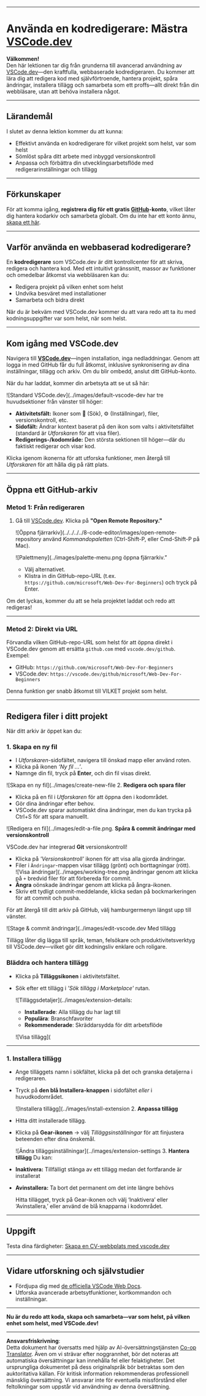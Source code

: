 <!--
CO_OP_TRANSLATOR_METADATA:
{
  "original_hash": "f8d4b0284f3fc1de7eb65073d8338cca",
  "translation_date": "2025-10-03T09:55:46+00:00",
  "source_file": "8-code-editor/1-using-a-code-editor/README.md",
  "language_code": "sv"
}
-->
***

# Använda en kodredigerare: Mästra [VSCode.dev](https://vscode.dev)

**Välkommen!**  
Den här lektionen tar dig från grunderna till avancerad användning av [VSCode.dev](https://vscode.dev)—den kraftfulla, webbaserade kodredigeraren. Du kommer att lära dig att redigera kod med självförtroende, hantera projekt, spåra ändringar, installera tillägg och samarbeta som ett proffs—allt direkt från din webbläsare, utan att behöva installera något.

***

## Lärandemål

I slutet av denna lektion kommer du att kunna:

- Effektivt använda en kodredigerare för vilket projekt som helst, var som helst
- Sömlöst spåra ditt arbete med inbyggd versionskontroll
- Anpassa och förbättra din utvecklingsarbetsflöde med redigerarinställningar och tillägg

***

## Förkunskaper

För att komma igång, **registrera dig för ett gratis [GitHub](https://github.com)-konto**, vilket låter dig hantera kodarkiv och samarbeta globalt. Om du inte har ett konto ännu, [skapa ett här](https://github.com/).

***

## Varför använda en webbaserad kodredigerare?

En **kodredigerare** som VSCode.dev är ditt kontrollcenter för att skriva, redigera och hantera kod. Med ett intuitivt gränssnitt, massor av funktioner och omedelbar åtkomst via webbläsaren kan du:

- Redigera projekt på vilken enhet som helst
- Undvika besväret med installationer
- Samarbeta och bidra direkt

När du är bekväm med VSCode.dev kommer du att vara redo att ta itu med kodningsuppgifter var som helst, när som helst.

***

## Kom igång med VSCode.dev

Navigera till **[VSCode.dev](https://vscode.dev)**—ingen installation, inga nedladdningar. Genom att logga in med GitHub får du full åtkomst, inklusive synkronisering av dina inställningar, tillägg och arkiv. Om du blir ombedd, anslut ditt GitHub-konto.

När du har laddat, kommer din arbetsyta att se ut så här:

![Standard VSCode.dev](../images/default-vscode-dev har tre huvudsektioner från vänster till höger:
- **Aktivitetsfält:** Ikoner som 🔎 (Sök), ⚙️ (Inställningar), filer, versionskontroll, etc.
- **Sidofält:** Ändrar kontext baserat på den ikon som valts i aktivitetsfältet (standard är *Utforskaren* för att visa filer).
- **Redigerings-/kodområde:** Den största sektionen till höger—där du faktiskt redigerar och visar kod.

Klicka igenom ikonerna för att utforska funktioner, men återgå till _Utforskaren_ för att hålla dig på rätt plats.

***

## Öppna ett GitHub-arkiv

### Metod 1: Från redigeraren

1. Gå till [VSCode.dev](https://vscode.dev). Klicka på **"Open Remote Repository."**

   ![Öppna fjärrarkiv](../../../../8-code-editor/images/open-remote-repository använd _Kommandopaletten_ (Ctrl-Shift-P, eller Cmd-Shift-P på Mac).

   ![Palettmeny](../images/palette-menu.png öppna fjärrarkiv.”
   - Välj alternativet.
   - Klistra in din GitHub-repo-URL (t.ex. `https://github.com/microsoft/Web-Dev-For-Beginners`) och tryck på Enter.

Om det lyckas, kommer du att se hela projektet laddat och redo att redigeras!

***

### Metod 2: Direkt via URL

Förvandla vilken GitHub-repo-URL som helst för att öppna direkt i VSCode.dev genom att ersätta `github.com` med `vscode.dev/github`.  
Exempel:

- GitHub: `https://github.com/microsoft/Web-Dev-For-Beginners`
- VSCode.dev: `https://vscode.dev/github/microsoft/Web-Dev-For-Beginners`

Denna funktion ger snabb åtkomst till VILKET projekt som helst.

***

## Redigera filer i ditt projekt

När ditt arkiv är öppet kan du:

### 1. **Skapa en ny fil**
- I *Utforskaren*-sidofältet, navigera till önskad mapp eller använd roten.
- Klicka på ikonen _‘Ny fil ...’_.
- Namnge din fil, tryck på **Enter**, och din fil visas direkt.

![Skapa en ny fil](../images/create-new-file 2. **Redigera och spara filer**

- Klicka på en fil i *Utforskaren* för att öppna den i kodområdet.
- Gör dina ändringar efter behov.
- VSCode.dev sparar automatiskt dina ändringar, men du kan trycka på Ctrl+S för att spara manuellt.

![Redigera en fil](../images/edit-a-file.png. **Spåra & commit ändringar med versionskontroll**

VSCode.dev har integrerad **Git** versionskontroll!

- Klicka på _'Versionskontroll'_ ikonen för att visa alla gjorda ändringar.
- Filer i `Ändringar`-mappen visar tillägg (grönt) och borttagningar (rött).  
  ![Visa ändringar](../images/working-tree.png ändringar genom att klicka på `+` bredvid filer för att förbereda för commit.
- **Ångra** oönskade ändringar genom att klicka på ångra-ikonen.
- Skriv ett tydligt commit-meddelande, klicka sedan på bockmarkeringen för att commit och pusha.

För att återgå till ditt arkiv på GitHub, välj hamburgermenyn längst upp till vänster.

![Stage & commit ändringar](../images/edit-vscode.dev Med tillägg

Tillägg låter dig lägga till språk, teman, felsökare och produktivitetsverktyg till VSCode.dev—vilket gör ditt kodningsliv enklare och roligare.

### Bläddra och hantera tillägg

- Klicka på **Tilläggsikonen** i aktivitetsfältet.
- Sök efter ett tillägg i _'Sök tillägg i Marketplace'_ rutan.

  ![Tilläggsdetaljer](../images/extension-details:
  - **Installerade**: Alla tillägg du har lagt till
  - **Populära**: Branschfavoriter
  - **Rekommenderade**: Skräddarsydda för ditt arbetsflöde

  ![Visa tillägg](

  

***

### 1. **Installera tillägg**

- Ange tilläggets namn i sökfältet, klicka på det och granska detaljerna i redigeraren.
- Tryck på **den blå Installera-knappen** i sidofältet _eller_ i huvudkodområdet.

  ![Installera tillägg](../images/install-extension 2. **Anpassa tillägg**

- Hitta ditt installerade tillägg.
- Klicka på **Gear-ikonen** → välj _Tilläggsinställningar_ för att finjustera beteenden efter dina önskemål.

  ![Ändra tilläggsinställningar](../images/extension-settings 3. **Hantera tillägg**
Du kan:

- **Inaktivera:** Tillfälligt stänga av ett tillägg medan det fortfarande är installerat
- **Avinstallera:** Ta bort det permanent om det inte längre behövs

  Hitta tillägget, tryck på Gear-ikonen och välj ‘Inaktivera’ eller ‘Avinstallera,’ eller använd de blå knapparna i kodområdet.

***

## Uppgift

Testa dina färdigheter: [Skapa en CV-webbplats med vscode.dev](https://github.com/microsoft/Web-Dev-For-Beginners/blob/main/8-code-editor/1-using-a-code-editor/assignment.md)

***

## Vidare utforskning och självstudier

- Fördjupa dig med [de officiella VSCode Web Docs](https://code.visualstudio.com/docs/editor/vscode-web?WT.mc_id=academic-0000-alfredodeza).
- Utforska avancerade arbetsytfunktioner, kortkommandon och inställningar.

***

**Nu är du redo att koda, skapa och samarbeta—var som helst, på vilken enhet som helst, med VSCode.dev!**

---

**Ansvarsfriskrivning**:  
Detta dokument har översatts med hjälp av AI-översättningstjänsten [Co-op Translator](https://github.com/Azure/co-op-translator). Även om vi strävar efter noggrannhet, bör det noteras att automatiska översättningar kan innehålla fel eller felaktigheter. Det ursprungliga dokumentet på dess originalspråk bör betraktas som den auktoritativa källan. För kritisk information rekommenderas professionell mänsklig översättning. Vi ansvarar inte för eventuella missförstånd eller feltolkningar som uppstår vid användning av denna översättning.